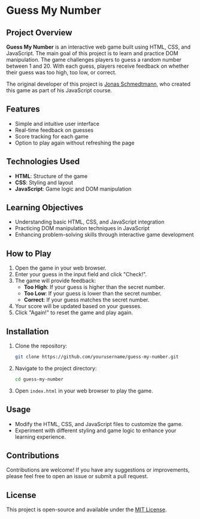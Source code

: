 # Guess My Number

## Project Overview

**Guess My Number** is an interactive web game built using HTML, CSS, and JavaScript. The main goal of this project is to learn and practice DOM manipulation. The game challenges players to guess a random number between 1 and 20. With each guess, players receive feedback on whether their guess was too high, too low, or correct.

The original developer of this project is [Jonas Schmedtmann](https://github.com/jonasschmedtmann), who created this game as part of his JavaScript course.

## Features

- Simple and intuitive user interface
- Real-time feedback on guesses
- Score tracking for each game
- Option to play again without refreshing the page

## Technologies Used

- **HTML**: Structure of the game
- **CSS**: Styling and layout
- **JavaScript**: Game logic and DOM manipulation

## Learning Objectives

- Understanding basic HTML, CSS, and JavaScript integration
- Practicing DOM manipulation techniques in JavaScript
- Enhancing problem-solving skills through interactive game development

## How to Play

1. Open the game in your web browser.
2. Enter your guess in the input field and click "Check!".
3. The game will provide feedback:
   - **Too High**: If your guess is higher than the secret number.
   - **Too Low**: If your guess is lower than the secret number.
   - **Correct**: If your guess matches the secret number.
4. Your score will be updated based on your guesses.
5. Click "Again!" to reset the game and play again.

## Installation

1. Clone the repository:
   ```bash
   git clone https://github.com/yourusername/guess-my-number.git
   ```
2. Navigate to the project directory:
   ```bash
   cd guess-my-number
   ```
3. Open `index.html` in your web browser to play the game.

## Usage

- Modify the HTML, CSS, and JavaScript files to customize the game.
- Experiment with different styling and game logic to enhance your learning experience.

## Contributions

Contributions are welcome! If you have any suggestions or improvements, please feel free to open an issue or submit a pull request.

## License

This project is open-source and available under the [MIT License](LICENSE).
